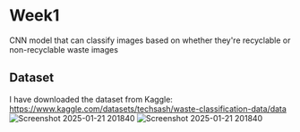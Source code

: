 # Week1
CNN model that can classify images based on whether they're recyclable or non-recyclable waste images
## Dataset
I have downloaded the dataset from Kaggle: https://www.kaggle.com/datasets/techsash/waste-classification-data/data
![Screenshot 2025-01-21 201840](https://github.com/user-attachments/assets/05d4c237-8d92-463e-b9d6-3a6533315289)
![Screenshot 2025-01-21 201840](https://github.com/user-attachments/assets/bf3c5757-0b58-4e2d-a02f-f786312c5fbb)
